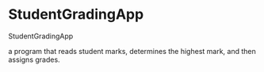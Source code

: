 # StudentGradingApp
StudentGradingApp

a program that reads student marks, determines the highest mark, and then assigns grades.
